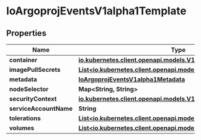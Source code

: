 

# IoArgoprojEventsV1alpha1Template

## Properties

Name | Type | Description | Notes
------------ | ------------- | ------------- | -------------
**container** | [**io.kubernetes.client.openapi.models.V1Container**](io.kubernetes.client.openapi.models.V1Container.md) |  |  [optional]
**imagePullSecrets** | [**List&lt;io.kubernetes.client.openapi.models.V1LocalObjectReference&gt;**](io.kubernetes.client.openapi.models.V1LocalObjectReference.md) |  |  [optional]
**metadata** | [**IoArgoprojEventsV1alpha1Metadata**](IoArgoprojEventsV1alpha1Metadata.md) |  |  [optional]
**nodeSelector** | **Map&lt;String, String&gt;** |  |  [optional]
**securityContext** | [**io.kubernetes.client.openapi.models.V1PodSecurityContext**](io.kubernetes.client.openapi.models.V1PodSecurityContext.md) |  |  [optional]
**serviceAccountName** | **String** |  |  [optional]
**tolerations** | [**List&lt;io.kubernetes.client.openapi.models.V1Toleration&gt;**](io.kubernetes.client.openapi.models.V1Toleration.md) |  |  [optional]
**volumes** | [**List&lt;io.kubernetes.client.openapi.models.V1Volume&gt;**](io.kubernetes.client.openapi.models.V1Volume.md) |  |  [optional]




